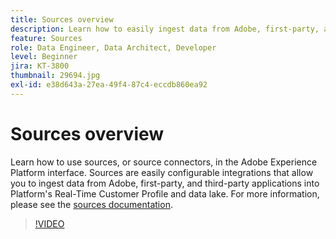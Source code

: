 ```yaml
---
title: Sources overview
description: Learn how to easily ingest data from Adobe, first-party, and third-party applications into Platform's Real-Time Customer Profile and data lake.
feature: Sources
role: Data Engineer, Data Architect, Developer
level: Beginner
jira: KT-3800
thumbnail: 29694.jpg
exl-id: e38d643a-27ea-49f4-87c4-eccdb860ea92
---
```

# Sources overview

Learn how to use sources, or source connectors, in the Adobe Experience Platform interface. Sources are easily configurable integrations that allow you to ingest data from Adobe, first-party, and third-party applications into Platform's Real-Time Customer Profile and data lake. For more information, please see the [sources documentation](https://experienceleague.adobe.com/docs/experience-platform/sources/home.html).

>[!VIDEO](https://video.tv.adobe.com/v/29694?learn=on)
